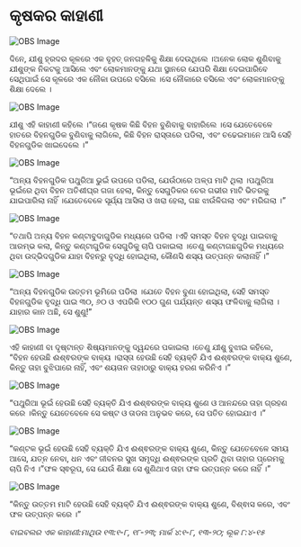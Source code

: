 # କୃଷକର କାହାଣୀ

![OBS Image](https://cdn.door43.org/obs/jpg/360px/obs-en-33-01.jpg)

ଦିନେ, ଯୀଶୁ ହ୍ରଦର କୂଳରେ ଏକ ବୃହତ୍ ଜନଗହଳିକୁ ଶିକ୍ଷା ଦେଉଥିଲେ ।ଅନେକ ଲୋକ ଶୁଣିବାକୁ ଯୀଶୁଙ୍କ ନିକଟକୁ ଆସିଲେ ଏବଂ ଲୋକମାନଙ୍କୁ  ଯଥା ସ୍ଥାନରେ ଯେପରି ଶିକ୍ଷା ଦେଇପାରିବେ ସେଥିପାଇଁ ସେ କୂଳରେ ଏକ ନୌକା ଉପରେ ବସିଲେ ।ସେ ନୌକାରେ ବସିଲେ ଏବଂ ଲୋକମାନଙ୍କୁ ଶିକ୍ଷା ଦେଲେ ।

![OBS Image](https://cdn.door43.org/obs/jpg/360px/obs-en-33-02.jpg)

ଯୀଶୁ ଏହି କାହାଣୀ କହିଲେ ।“ଜଣେ କୃଷକ କିଛି ବିହନ ବୁଣିବାକୁ ବାହାରିଲେ ।ସେ ଯେତେବେଳେ ହାତରେ ବିହନଗୁଡିକ ବୁଣିବାକୁ ଲାଗିଲେ, କିଛି ବିହନ ରାସ୍ତାରେ ପଡିଲା, ଏବଂ ଚଢେଇମାନେ ଆସି ସେହି ବିହନଗୁଡିକ ଖାଇଦେଲେ ।”

![OBS Image](https://cdn.door43.org/obs/jpg/360px/obs-en-33-03.jpg)

“ଅନ୍ୟ ବିହନଗୁଡିକ ପଥୁରିଆ ଭୁଇଁ ଉପରେ ପଡିଲା, ଯେଉଁଠାରେ ଅଳ୍ପ ମାଟି ଥିଲା ।ପଥୁରିଆ ଭୂଇଁରେ ଥିବା ବିହନ ଅତିଶୀଘ୍ର ଗଜା ହେଲା, କିନ୍ତୁ ସେଗୁଡିକର ଚେର ଗଭୀର ମାଟି ଭିତରକୁ ଯାଇପାରିଲା ନାହିଁ ।ଯେତେବେଳେ ସୂର୍ଯ୍ୟ ଆସିଲା ଓ ଖରା ହେଲା, ଗଛ ଝାଉଁଳିଗଲା ଏବଂ ମରିଗଲା ।”

![OBS Image](https://cdn.door43.org/obs/jpg/360px/obs-en-33-04.jpg)

“ତଥାପି ଅନ୍ୟ ବିହନ କଣ୍ଟାବୁଦାଗୁଡିକ ମଧ୍ୟରେ ପଡିଲା ।ଏହି ସମସ୍ତ ବିହନ ବୃଦ୍ଧି ପାଇବାକୁ ଆରମ୍ଭ କଲା, କିନ୍ତୁ କଣ୍ଟାଗୁଡିକ ସେଗୁଡିକୁ ଚାପି ପକାଇଲା ।ତେଣୁ କଣ୍ଟାଗଛଗୁଡିକ ମଧ୍ୟରେ ଥିବା ଉଦ୍ଭିଦଗୁଡିକ ଯାହା ବିହନରୁ ବୃଦ୍ଧି ହୋଇଥିଲା, କୌଣସି ଶସ୍ୟ ଉତ୍ପନ୍ନ କଲାନାହିଁ ।”

![OBS Image](https://cdn.door43.org/obs/jpg/360px/obs-en-33-05.jpg)

“ଅନ୍ୟ ବିହନଗୁଡିକ ଉତ୍ତମ ଭୂମିରେ ପଡିଲା ।ଯେତେ ବିହନ ବୁଣା ହୋଇଥିଲା, ସେହି ସମସ୍ତ ବିହନଗୁଡିକ ବୃଦ୍ଧି ପାଇ  ୩୦, ୬୦ ଓ ଏପରିକି ୧୦୦ ଗୁଣ ପର୍ଯ୍ୟନ୍ତ ଶସ୍ୟ ଫଳିବାକୁ ଲାଗିଲା  ।ଯାହାର କାନ ଅଛି, ସେ ଶୁଣୁ!”

![OBS Image](https://cdn.door43.org/obs/jpg/360px/obs-en-33-06.jpg)

ଏହି କାହାଣୀ ବା ଦୃଷ୍ଟାନ୍ତ ଶିଷ୍ୟମାନଙ୍କୁ ଦ୍ୱନ୍ଦରେ  ପକାଇଲା ।ତେଣୁ ଯୀଶୁ ବୁଝାଇ କହିଲେ, “ବିହନ ହେଉଛି ଈଶ୍ଵରଙ୍କ ବାକ୍ୟ ।ରାସ୍ତା ହେଉଛି ସେହି ବ୍ୟକ୍ତି ଯିଏ ଈଶ୍ଵରଙ୍କ ବାକ୍ୟ ଶୁଣେ, କିନ୍ତୁ ତାହା ବୁଝିପାରେ ନାହିଁ, ଏବଂ ଶୟତାନ ତାହାଠାରୁ ବାକ୍ୟ ହରଣ କରିନିଏ ।”

![OBS Image](https://cdn.door43.org/obs/jpg/360px/obs-en-33-07.jpg)

“ପଥୁରିଆ ଭୂଇଁ ହେଉଛି ସେହି ବ୍ୟକ୍ତି ଯିଏ ଈଶ୍ଵରଙ୍କ ବାକ୍ୟ ଶୁଣେ ଓ ଆନନ୍ଦରେ ତାହା ଗ୍ରହଣ କରେ ।କିନ୍ତୁ ଯେତେବେଳେ ସେ କଷ୍ଟ ଓ ତାଡନା ଅନୁଭବ କରେ, ସେ ପତିତ ହୋଇଯାଏ ।”

![OBS Image](https://cdn.door43.org/obs/jpg/360px/obs-en-33-08.jpg)

“କଣ୍ଟକ ଭୂଇଁ ହେଉଛି ସେହି ବ୍ୟକ୍ତି ଯିଏ ଈଶ୍ଵରଙ୍କ ବାକ୍ୟ ଶୁଣେ, କିନ୍ତୁ ଯେତେବେଳେ ସମୟ ଆସେ,  ଯତ୍ନ ନେବା, ଧନ ଏବଂ ଜୀବନର ସୁଖ ସମୃଦ୍ଧି ଈଶ୍ଵରଙ୍କ ପ୍ରତି ଥିବା ତାହାର ପ୍ରେମକୁ ଚାପି ନିଏ ।”ଫଳ ସ୍ଵରୂପ, ସେ ଯେଉଁ ଶିକ୍ଷା ସେ ଶୁଣିଥାଏ ତାହା ଫଳ ଉତ୍ପନ୍ନ କରେ ନାହିଁ ।”

![OBS Image](https://cdn.door43.org/obs/jpg/360px/obs-en-33-09.jpg)

“କିନ୍ତୁ ଉତ୍ତମ ମାଟି ହେଉଛି ସେହି ବ୍ୟକ୍ତି ଯିଏ ଈଶ୍ଵରଙ୍କ ବାକ୍ୟ ଶୁଣେ, ବିଶ୍ଵାସ କରେ, ଏବଂ ଫଳ ଉତ୍ପନ୍ନ କରେ ।”

_ବାଇବଲର ଏକ କାହାଣୀ:ମାଥିଉ ୧୩:୧-୮, ୧୮-୨୩; ମାର୍କ ୪:୧-୮, ୧୩-୨୦; ଲୂକ ୮:୪-୧୫_
